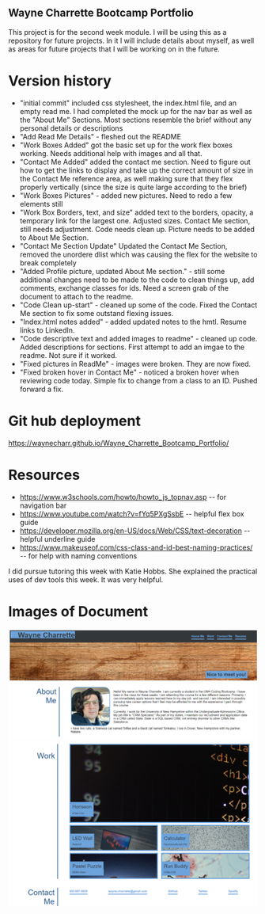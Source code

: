 ## Wayne Charrette Bootcamp Portfolio

This project is for the second week module. I will be using this as a repository for future projects. In it I will include details about myself, as well as areas for future projects that I will be working on in the future.

# Version history

- "initial commit" included css stylesheet, the index.html file, and an empty read me. I had completed the mock up for the nav bar as well as the "About Me" Sections. Most sections resemble the brief without any personal details or descriptions 
- "Add Read Me Details" - fleshed out the README
- "Work Boxes Added" got the basic set up for the work flex boxes working. Needs additional help with images and all that. 
- "Contact Me Added" added the contact me section. Need to figure out how to get the links to display and take up the correct amount of size in the Contact Me reference area, as well making sure that they flex properly vertically (since the size is quite large according to the brief)
- "Work Boxes Pictures" - added new pictures. Need to redo a few elements still
- "Work Box Borders, text, and size"  added text to the borders, opacity, a temporary link for the largest one. Adjusted sizes. Contact Me section, still needs adjustment. Code needs clean up. Picture needs to be added to About Me Section. 
- "Contact Me Section Update" Updated the Contact Me Section, removed the unordere dlist which was causing the flex for the website to break completely
- "Added Profile picture, updated About Me section." - still some additional changes need to be made to the code to clean things up, add comments, exchange classes for ids. Need a screen grab of the document to attach to the readme.  
- "Code Clean up-start" - cleaned up some of the code. Fixed the Contact Me section to fix some outstand flexing issues.
- "Index.html notes added" - added updated notes to the hmtl. Resume links to LinkedIn.
- "Code descriptive text and added images to readme" - cleaned up code. Added descriptions for sections. First attempt to add an imgae to the readme. Not sure if it worked. 
- "Fixed pictures in ReadMe" - images were broken. They are now fixed. 
- "Fixed broken hover in Contact Me" - noticed a broken hover when reviewing code today. Simple fix to change from a class to an ID. Pushed forward a fix. 

# Git hub deployment

https://waynecharr.github.io/Wayne_Charrette_Bootcamp_Portfolio/

# Resources

- https://www.w3schools.com/howto/howto_js_topnav.asp -- for navigation bar
- https://www.youtube.com/watch?v=fYq5PXgSsbE -- helpful flex box guide
- https://developer.mozilla.org/en-US/docs/Web/CSS/text-decoration -- helpful underline guide
- https://www.makeuseof.com/css-class-and-id-best-naming-practices/ -- for help with naming conventions

I did pursue tutoring this week with Katie Hobbs. She explained the practical uses of dev tools this week. It was very helpful.

# Images of Document #

<img src=assets/images/Wayne_portfolio_website1.PNG>
<img src=assets/images/wayne_portfolio_website2.PNG>

